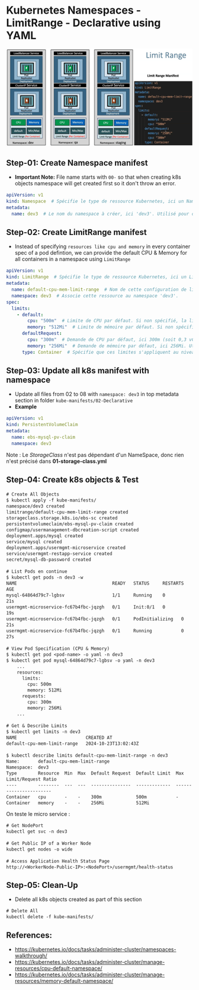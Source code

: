 # Kubernetes Namespaces - LimitRange - Declarative using YAML

![Slide1](img/1.png)

## Step-01: Create Namespace manifest

- **Important Note:** File name starts with `00-`  so that when creating k8s objects namespace will get created first so it don't throw an error.

```yml
apiVersion: v1 
kind: Namespace  # Spécifie le type de ressource Kubernetes, ici un Namespace.
metadata: 
  name: dev3  # Le nom du namespace à créer, ici 'dev3'. Utilisé pour organiser les ressources au sein d'un cluster.
```

## Step-02: Create LimitRange manifest
- Instead of specifying `resources like cpu and memory` in every container spec of a pod defintion, we can provide the default CPU & Memory for all containers in a namespace using `LimitRange`

```yml
apiVersion: v1 
kind: LimitRange  # Spécifie le type de ressource Kubernetes, ici un LimitRange.
metadata:
  name: default-cpu-mem-limit-range  # Nom de cette configuration de limites, ici 'default-cpu-mem-limit-range'.
  namespace: dev3  # Associe cette ressource au namespace 'dev3'.
spec:
  limits:
    - default:
        cpu: "500m"  # Limite de CPU par défaut. Si non spécifié, la limite par défaut est de 1 vCPU par conteneur.
        memory: "512Mi"  # Limite de mémoire par défaut. Si non spécifié, chaque conteneur est limité à 512Mi de mémoire.
      defaultRequest:
        cpu: "300m"  # Demande de CPU par défaut, ici 300m (soit 0,3 vCPU). Si aucune demande n'est spécifiée pour un conteneur.
        memory: "256Mi"  # Demande de mémoire par défaut, ici 256Mi. Utilisé si aucun conteneur ne spécifie de demande.
      type: Container  # Spécifie que ces limites s'appliquent au niveau des conteneurs.
```

## Step-03: Update all k8s manifest with namespace
- Update all files from 02 to 08 with `namespace: dev3` in top metadata section in folder `kube-manifests/02-Declarative` 
- **Example**
```yml
apiVersion: v1
kind: PersistentVolumeClaim
metadata:
  name: ebs-mysql-pv-claim
  namespace: dev3
```

Note : Le _StorageClass_ n'est pas dépendant d'un NameSpace, donc rien n'est précisé dans **01-storage-class.yml**

## Step-04: Create k8s objects & Test

```t
# Create All Objects
$ kubectl apply -f kube-manifests/
namespace/dev3 created
limitrange/default-cpu-mem-limit-range created
storageclass.storage.k8s.io/ebs-sc created
persistentvolumeclaim/ebs-mysql-pv-claim created
configmap/usermanagement-dbcreation-script created
deployment.apps/mysql created
service/mysql created
deployment.apps/usermgmt-microservice created
service/usermgmt-restapp-service created
secret/mysql-db-password created

# List Pods en continue
$ kubectl get pods -n dev3 -w
NAME                                    READY   STATUS     RESTARTS   AGE
mysql-64864d79c7-lgbsv                  1/1     Running    0          21s
usermgmt-microservice-fc67b4fbc-jqzgh   0/1     Init:0/1   0          19s
usermgmt-microservice-fc67b4fbc-jqzgh   0/1     PodInitializing   0          21s
usermgmt-microservice-fc67b4fbc-jqzgh   0/1     Running           0          27s

# View Pod Specification (CPU & Memory)
$ kubectl get pod <pod-name> -o yaml -n dev3
$ kubectl get pod mysql-64864d79c7-lgbsv -o yaml -n dev3 
    ...
    resources:
      limits:
        cpu: 500m
        memory: 512Mi
      requests:
        cpu: 300m
        memory: 256Mi
    ...

# Get & Describe Limits
$ kubectl get limits -n dev3
NAME                          CREATED AT
default-cpu-mem-limit-range   2024-10-23T13:02:43Z

$ kubectl describe limits default-cpu-mem-limit-range -n dev3
Name:       default-cpu-mem-limit-range
Namespace:  dev3
Type        Resource  Min  Max  Default Request  Default Limit  Max Limit/Request Ratio
----        --------  ---  ---  ---------------  -------------  -----------------------
Container   cpu       -    -    300m             500m           -
Container   memory    -    -    256Mi            512Mi   
```
On teste le micro service :

```t
# Get NodePort
kubectl get svc -n dev3

# Get Public IP of a Worker Node
kubectl get nodes -o wide

# Access Application Health Status Page
http://<WorkerNode-Public-IP>:<NodePort>/usermgmt/health-status

```
## Step-05: Clean-Up
- Delete all k8s objects created as part of this section
```
# Delete All
kubectl delete -f kube-manifests/
```







## References:
- https://kubernetes.io/docs/tasks/administer-cluster/namespaces-walkthrough/
- https://kubernetes.io/docs/tasks/administer-cluster/manage-resources/cpu-default-namespace/
- https://kubernetes.io/docs/tasks/administer-cluster/manage-resources/memory-default-namespace/
